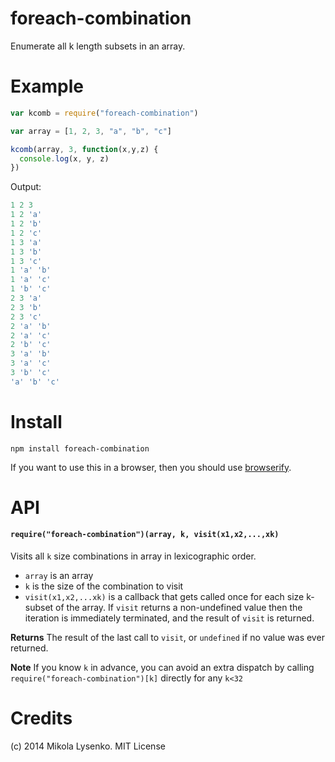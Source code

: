 foreach-combination
===================
Enumerate all k length subsets in an array.

# Example

```javascript
var kcomb = require("foreach-combination")

var array = [1, 2, 3, "a", "b", "c"]

kcomb(array, 3, function(x,y,z) {
  console.log(x, y, z)
})
```

Output:

```javascript
1 2 3
1 2 'a'
1 2 'b'
1 2 'c'
1 3 'a'
1 3 'b'
1 3 'c'
1 'a' 'b'
1 'a' 'c'
1 'b' 'c'
2 3 'a'
2 3 'b'
2 3 'c'
2 'a' 'b'
2 'a' 'c'
2 'b' 'c'
3 'a' 'b'
3 'a' 'c'
3 'b' 'c'
'a' 'b' 'c'
```

# Install

```
npm install foreach-combination
```

If you want to use this in a browser, then you should use [browserify](http://browserify.org/).

# API

#### `require("foreach-combination")(array, k, visit(x1,x2,...,xk)`
Visits all `k` size combinations in array in lexicographic order.

* `array` is an array
* `k` is the size of the combination to visit
* `visit(x1,x2,...xk)` is a callback that gets called once for each size k-subset of the array.  If `visit` returns a non-undefined value then the iteration is immediately terminated, and the result of `visit` is returned.

**Returns** The result of the last call to `visit`, or `undefined` if no value was ever returned.

**Note** If you know `k` in advance, you can avoid an extra dispatch by calling `require("foreach-combination")[k]` directly for any `k<32`

# Credits
(c) 2014 Mikola Lysenko. MIT License